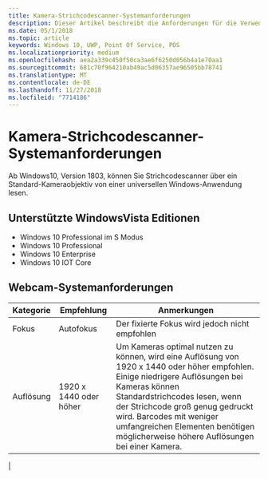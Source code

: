 ```yaml
---
title: Kamera-Strichcodescanner-Systemanforderungen
description: Dieser Artikel beschreibt die Anforderungen für die Verwendung der Kamera-Strichcodescanner von einer UWP-App.
ms.date: 05/1/2018
ms.topic: article
keywords: Windows 10, UWP, Point Of Service, POS
ms.localizationpriority: medium
ms.openlocfilehash: aea2a339c450f50ca3ae6f6250d056b4a1e70aa1
ms.sourcegitcommit: 681c70f964210ab49ac5d06357ae96505bb78741
ms.translationtype: MT
ms.contentlocale: de-DE
ms.lasthandoff: 11/27/2018
ms.locfileid: "7714186"
---
```

# <a name="camera-barcode-scanner-system-requirements"></a>Kamera-Strichcodescanner-Systemanforderungen
Ab Windows10, Version 1803, können Sie Strichcodescanner über ein Standard-Kameraobjektiv von einer universellen Windows-Anwendung lesen.

## <a name="supported-windows-editions"></a>Unterstützte WindowsVista Editionen
- Windows 10 Professional im S Modus
- Windows 10 Professional
- Windows 10 Enterprise
- Windows 10 IOT Core


## <a name="webcam-requirements"></a>Webcam-Systemanforderungen
| Kategorie      | Empfehlung           | Anmerkungen |
| ------------- | ------------------------ | -------- |
| Fokus         | Autofokus               | Der fixierte Fokus wird jedoch nicht empfohlen |
| Auflösung    | 1920 x 1440 oder höher    | Um Kameras optimal nutzen zu können, wird eine Auflösung von 1920 x 1440 oder höher empfohlen.  Einige niedrigere Auflösungen bei Kameras können Standardstrichcodes lesen, wenn der Strichcode groß genug gedruckt wird. Barcodes mit weniger umfangreichen Elementen benötigen möglicherweise höhere Auflösungen bei einer Kamera. |
|

